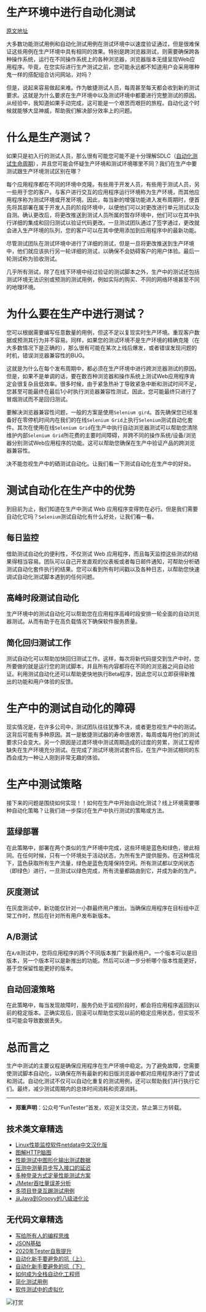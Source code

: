 # 生产环境中进行自动化测试

[原文地址](https://www.javacodegeeks.com/2020/03/why-selenium-automation-testing-in-production-is-pivotal-for-your-next-release.html)

大多数功能测试用例和自动化测试用例在测试环境中以速度验证通过，但是很难保证这些用例在生产环境中具有相同的效果。特别是跨浏览器测试，则需要确保跨各种操作系统，运行在不同操作系统上的各种浏览器，浏览器版本无缝呈现Web应用程序。毕竟，在您实际进行生产测试之前，您可能永远都不知道用户会采用哪种鬼一样的搭配组合访问网站，对吗？

但是，说起来容易做起来难。作为敏捷测试人员，每周甚至每天都会收到新的测试要求。这就是为什么要求在生产环境中以及测试环境中都要进行完整测试的原因。从经验中，我知道如果手动完成，这可能是一个艰苦而艰巨的旅程。自动化这个时候就能够大显神威，帮助我们解决部分效率上的问题。

# 什么是生产测试？

如果只是初入行的测试人员，那么很有可能您可能不是十分理解SDLC（[自动化测试生命周期](https://mp.weixin.qq.com/s/SH-vb2RagYQ3sfCY8QM5ew)），并且您可能会怀疑生产环境和测试环境哪里不同？我们在生产中要测试跟生产环境测试区别在哪？

每个应用程序都在不同的环境中克隆。有些用于开发人员，有些用于测试人员，另一些用于您的客户。与客户进行交互的应用程序运行环境称为生产环境，而其他应用程序称为测试环境或开发环境。因此，每当新的增强功能进入发布周期时，便首先将其部署在属于开发人员的阶段环境中，以便他们可以对更改进行单元测试以及自测。确认更改后，将更改推送到测试人员所属的暂存环境中，他们可以在其中执行详细的集成和回归测试以验证代码更改。一旦测试团队通过了签字通过，更改就会进入生产环境的队列，您的客户可以在其中使用添加到应用程序中的最新功能。

尽管测试团队在测试环境中进行了详细的测试，但是一旦将更改推送到生产环境中，他们就应该执行另一轮详细的测试，以确保不会妨碍客户的用户体验。最后一轮测试称为验收测试。

几乎所有测试，除了在线下环境中经过验证的测试脚本之外，生产中的测试还包括测试环境无法识别或预测的测试用例，例如实际的购买、不同的网络环境甚至不同的地理环境。

# 为什么要在生产中进行测试？

您可以根据需要编写任意数量的用例，但这不足以复现实时生产环境。重现客户数据或预测其行为并不容易。同样，如果您的测试环境不是生产环境的精确克隆（在大多数情况下是正确的），那么很有可能在某次上线后爆发，或者错误发现问题的时机，错误浏览器兼容性的BUG。

这就是为什么在每个发布周期中，都必须在生产环境中进行跨浏览器测试的原因。但是，如果不是单调的话，要在数百种浏览器和操作系统上测试Web应用程序肯定会很复杂且低效率。很多时候，由于紧急热补丁导致紧急中断和测试时间不足，您甚至可能最终在最后1小时执行浏览器兼容性测试，因此，您可能最终只进行了冒烟测试而不是回归测试。

要解决浏览器兼容性问题，一般的方案是使用`Selenium gird`。首先确保您已经准备好在零停机时间内在我们的在线`Selenium Grid`上执行`Selenium`测试自动化套件。其次在使用在线`Selenium Grid`在生产中执行自动浏览器测试可以帮助您清除维护内部`Selenium Grid`所花费的主要时间障碍，并跨不同的操作系统/设备/浏览器分别测试Web应用程序的功能。这可以帮助您确保在生产中验证产品的跨浏览器兼容性。

决不能忽视生产中的硒测试自动化。让我们看一下测试自动化在生产中的好处。

# 测试自动化在生产中的优势

到目前为止，我们知道在生产中测试 Web 应用程序变得势在必行。但是我们需要自动化它吗？`Selenium`测试自动化有什么好处，让我们看一看。

## 每日监控

借助测试自动化的便利性，不仅测试 Web 应用程序，而且每天监控这些测试的结果得相当容易。团队可以自己开发直观的仪表板或者每日邮件通知，可帮助分析硒测试自动化套件执行的结果。您可以看到所有时间戳以及各种日志，以帮助您快速调试自动化测试脚本遇到的任何问题。

## 高峰时段测试自动化

生产环境中的测试自动化可以帮助您在应用程序高峰时段安排一轮全面的自动浏览器测试。从而有助于在高负载情况下确保软件服务质量。

## 简化回归测试工作

测试自动化可以帮助加快回归测试工作。这样，每次将新代码提交到生产中时，您所要做的就是运行您的测试脚本，并且所有内容都将在不同的浏览器之间自动验证。利用测试自动化还可以帮助更快地执行Beta程序，因此您可以立即获得新推出的功能和用户体验的反馈。

# 生产中的测试自动化的障碍

现实情况是，在许多公司中，测试团队往往犹豫不决，或者更忽视生产中的测试。这背后可能有多种原因。其一是敏捷测试器的寿命很艰苦，每周或每月他们的测试要求只会变大。另一个原因是过渡环境中测试周期造成的过度的劳累，测试工程师缺失在生产环境充分测试。在完成了测试环境测试套件后，在生产中测试相同的东西会成为一种让人刚到非常无趣的体验。

# 生产中测试策略

接下来的问题是围绕如何实现！！如何在生产中开始自动化测试？线上环境需要哪种自动化策略？让我们进一步探讨在生产中执行测试的策略或方法。

## 蓝绿部署

在此策略中，部署在两个类似的生产环境中完成，这些环境是蓝色和绿色，彼此相同。在任何时候，只有一个环境处于活动状态，为所有生产提供服务。在这种情况下，蓝色获取所有生产流量，绿色是蓝色克隆保持空闲。所有测试都以空闲状态（即绿色）进行，一旦测试以绿色完成，所有流量都路由到它，并成为新的生产。

## 灰度测试

在灰度测试中，新功能仅针对一小群最终用户推出。当确保应用程序在目标组中正常工作时，然后在针对所有用户发布新版本。

## A/B测试
在`A/B`测试中，您将应用程序的两个不同版本推广到最终用户。一个版本可以是旧版本，另一个版本可以是新推出的功能。然后可以进一步分析哪个版本性能更好，基于您保留性能更好的版本。

## 自动回滚策略

在此策略中，每当发现故障时，服务仍处于监视阶段时，都会将应用程序返回到以前的稳定版本。正确实现后，回滚可以帮助您实现以前的稳定应用状态，但实现不佳可能会导致数据丢失。

# 总而言之

生产中测试的主要议程是确保应用程序在生产环境中稳定。为了避免故障，您需要使测试脚本自动化，以确保在所有最新的和旧版浏览器中都对应用程序进行了尝试和测试。自动化测试不仅可以自动化重复的测试用例，还可以帮助我们并行执行它们。最终，减少测试周期内的总体时间消耗和资源消耗。


---
* **郑重声明**：公众号“FunTester”首发，欢迎关注交流，禁止第三方转载。

## 技术类文章精选

- [Linux性能监控软件netdata中文汉化版](https://mp.weixin.qq.com/s/fdXtK-5WwKnxjLZdyg6-nA)
- [图解HTTP脑图](https://mp.weixin.qq.com/s/100Vm8FVEuXs0x6rDGTipw)
- [性能测试中图形化输出测试数据](https://mp.weixin.qq.com/s/EMvpYIsszdwBJFPIxztTvA)
- [压测中测量异步写入接口的延迟](https://mp.weixin.qq.com/s/odvK1iYgg4eRVtOOPbq15w)
- [多种登录方式定量性能测试方案](https://mp.weixin.qq.com/s/WuZ2h2rr0rNBgEvQVioacA)
- [JMeter吞吐量误差分析](https://mp.weixin.qq.com/s/jHKmFNrLmjpihnoigNNCSg)
- [多项目登录互踢测试用例](https://mp.weixin.qq.com/s/Nn_CUy_j7j6bUwHSkO0pCQ)
- [从Java到Groovy的八级进化论](https://mp.weixin.qq.com/s/QTrRHsD3w-zLGbn79y8yUg)

## 无代码文章精选

- [写给所有人的编程思维](https://mp.weixin.qq.com/s/Oj33UCnYfbUgzsBzEm2GPQ)
- [JSON基础](https://mp.weixin.qq.com/s/tnQmAFfFbRloYp8J9TYurw)
- [2020年Tester自我提升](https://mp.weixin.qq.com/s/vuhUp85_6Sbg6ReAN3TTSQ)
- [自动化新手要避免的坑（上）](https://mp.weixin.qq.com/s/MjcX40heTRhEgCFhInoqYQ)
- [自动化新手要避免的坑（下）](https://mp.weixin.qq.com/s/azDUo1IO5JgkJIS9n1CMRg)
- [如何成为全栈自动化工程师](https://mp.weixin.qq.com/s/j2rQ3COFhg939KLrgKr_bg)
- [简化测试用例](https://mp.weixin.qq.com/s/BhwfDqhN9yoa3Iul_Eu5TA)
- [软件测试中的虚拟化](https://mp.weixin.qq.com/s/zHyJiNFgHIo2ZaPFXsxQMg)

![打赏](https://mmbiz.qpic.cn/mmbiz_jpg/13eN86FKXzBIQgvlp38DibiaVlwyibjT4vG9d0FJfbTvQGPY882Kz0YCRdPtwpJeadutUHylMODicXTjPxGKuW2icuw/640?wx_fmt=jpeg&tp=webp&wxfrom=5&wx_lazy=1&wx_co=1)
